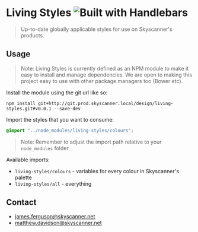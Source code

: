 # Living Styles ![Built with Handlebars](http://pixel-cookers.github.io/built-with-badges/sass/sass-long-flat.png)

> Up-to-date globally applicable styles for use on Skyscanner's products.

## Usage
> Note: Living Styles is currently defined as an NPM module to make it easy to install and manage dependencies. We are open to 
making this project easy to use with other package managers too (Bower etc).

Install the module using the git url like so:

```shell
npm install git+http://git.prod.skyscanner.local/design/living-styles.git#v0.0.1 --save-dev
```

Import the styles that you want to consume:

```scss
@import "../node_modules/living-styles/colours";
```
> Note: Remember to adjust the import path relative to your `node_modules` folder

Available imports:

- `living-styles/colours` - variables for every colour in Skyscanner's palette 
- `living-styles/all` - everything

## Contact
- james.ferguson@skyscanner.net
- matthew.davidson@skyscanner.net
